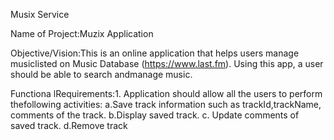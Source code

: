 Musix Service

Name of Project:Muzix Application

Objective/Vision:This is an online application that helps users manage musiclisted on Music Database (​https://www.last.fm​).
Using this app, a user should be able to search andmanage music.

Functiona lRequirements:1. Application should allow all the users to perform thefollowing activities:
a.Save track information such as trackId,trackName, comments of the track.
b.Display saved track.
c. Update comments of saved track.
d.Remove track


